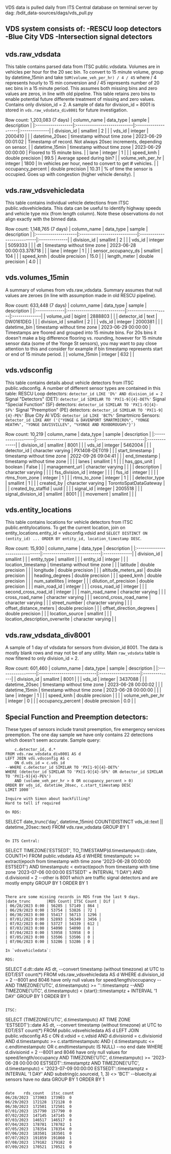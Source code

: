 VDS data is pulled daily from ITS Central database on terminal server by dag: /bdit_data-sources/dags/vds_pull.py

VDS system consists of: 
-RESCU loop detectors
-Blue City VDS
-Intersection signal detectors
-

## vds.raw_vdsdata
This table contains parsed data from ITSC public.vdsdata. 
Volumes are in vehicles per hour for the 20 sec bin. To convert to 15 minute volume, group by datetime_15min and take `SUM(volume_veh_per_hr) / 4 / 45` where / 4 represents hourly to 15 min conversion and / 45 represents number of 20 sec bins in a 15 minute period. This assumes both missing bins and zero values are zeros, in line with old pipeline. 
This table retains zero bins to enable potential future differente treatment of missing and zero values. 
Contains only division_id = 2. A sample of data for division_id = 8001 is stored in `vds.raw_vdsdata_div8001` for future investigation. 

Row count: 1,203,083 (7 days)
| column_name       | data_type                   | sample              | description   |
|:------------------|:----------------------------|:--------------------|:--------------|
| division_id       | smallint                    | 2                   |               |
| vds_id            | integer                     | 2000410             |               |
| datetime_20sec    | timestamp without time zone | 2023-06-29 00:01:02 | Timestamp of record. Not always 20sec increments, depending on sensor. |
| datetime_15min    | timestamp without time zone | 2023-06-29 00:00:00 | Floored to 15 minute bins. |
| lane              | integer                     | 1                   |               |
| speed_kmh         | double precision            | 99.5                | Average speed during bin? |
| volume_veh_per_hr | integer                     | 1800                | In vehicles per hour, need to convert to get # vehicles. |
| occupancy_percent | double precision            | 10.31               | % of time the sensor is occupied. Goes up with congestion (higher vehicle density). |

## vds.raw_vdsvehicledata
This table contains individual vehicle detections from ITSC public.vdsvehicledata. 
This data can be useful to identify highway speeds and vehicle type mix (from length column).
Note these observations do not align exactly with the binned data.

Row count: 1,148,765 (7 days)
| column_name         | data_type                   | sample                     | description   |
|:--------------------|:----------------------------|:---------------------------|:--------------|
| division_id         | smallint                    | 2                          |               |
| vds_id              | integer                     | 5059333                    |               |
| dt                  | timestamp without time zone | 2023-06-28 00:00:03.378718 |               |
| lane                | integer                     | 1                          |               |
| sensor_occupancy_ds | smallint                    | 104                        |               |
| speed_kmh           | double precision            | 15.0                       |               |
| length_meter        | double precision            | 4.0                        |               |

## vds.volumes_15min
A summary of volumes from vds.raw_vdsdata. 
Summary assumes that null values are zeroes (in line with assumption made in old RESCU pipeline).

Row count: 633,448 (7 days)
| column_name   | data_type                   | sample              | description   |
|:--------------|:----------------------------|:--------------------|:--------------|
| volume_uid    | bigint                      | 2888803             |               |
| detector_id   | text                        | DW0161DEG           |               |
| division_id   | smallint                    | 2                   |               |
| vds_id        | integer                     | 2000381             |               |
| datetime_bin  | timestamp without time zone | 2023-06-29 00:00:00 | Timestamps are floored and grouped into 15 minute bins. For 20s bins it doesn't make a big difference flooring vs. rounding, however for 15 minute sensor data (some of the Yonge St sensors), you may want to pay close attention to this and consider for example if bin timestamp represents start or end of 15 minute period. |
| volume_15min  | integer                     | 632                 |               |

## vds.vdsconfig
This table contains details about vehicle detectors from ITSC public.vdsconfig. 
A number of different sensor types are contained in this table: 
RESCU Loop detectors: `detector_id LIKE 'D%' AND division_id = 2`
Signal "Detectors" (DET): `detector_id SIMILAR TO 'PX[1-9]{4}-DET%'`
Signal "Special Function" (SF) detectors: `detector_id SIMILAR TO 'PX[1-9]{4}-SF%'`
Signal "Preemption" (PE) detectors: `detector_id SIMILAR TO 'PX[1-9]{4}-PE%'`
Blue City AI VDS: `detector_id LIKE 'BCT%'`
Smartmicro Sensors: `detector_id LIKE ANY ('{"YONGE & DAVENPORT SMARTMICRO%", "YONGE HEATH%", "YONGE DAVISVILLE%", "%YONGE AND ROXBOROUGH%"}')`

Row count: 10,219
| column_name        | data_type                   | sample                 | description   |
|:-------------------|:----------------------------|:-----------------------|:--------------|
| division_id        | smallint                    | 8001                   |               |
| vds_id             | integer                     | 5462004                |               |
| detector_id        | character varying           | PX1408-DET019          |               |
| start_timestamp    | timestamp without time zone | 2022-09-26 09:04:41    |               |
| end_timestamp      | timestamp without time zone |                        |               |
| lanes              | smallint                    | 1                      |               |
| has_gps_unit       | boolean                     | False                  |               |
| management_url     | character varying           |                        |               |
| description        | character varying           |                        |               |
| fss_division_id    | integer                     |                        |               |
| fss_id             | integer                     |                        |               |
| rtms_from_zone     | integer                     | 1                      |               |
| rtms_to_zone       | integer                     | 1                      |               |
| detector_type      | smallint                    | 1                      |               |
| created_by         | character varying           | TorontoSpatDataGateway |               |
| created_by_staffid | uuid                        |                        |               |
| signal_id          | integer                     | 2005518                |               |
| signal_division_id | smallint                    | 8001                   |               |
| movement           | smallint                    |                        |               |

## vds.entity_locations
This table contains locations for vehicle detectors from ITSC public.entitylocations.
To get the current location, join on entity_locations.entity_id = vdsconfig.vdsid and `SELECT DISTINCT ON (entity_id) ... ORDER BY entity_id, location_timestamp DESC`. 

Row count: 15,930
| column_name                    | data_type                   | description   |
|:-------------------------------|:----------------------------|:--------------|
| division_id                    | smallint                    |               |
| entity_type                    | smallint                    |               |
| entity_id                      | integer                     |               |
| location_timestamp             | timestamp without time zone |               |
| latitude                       | double precision            |               |
| longitude                      | double precision            |               |
| altitude_meters_asl            | double precision            |               |
| heading_degrees                | double precision            |               |
| speed_kmh                      | double precision            |               |
| num_satellites                 | integer                     |               |
| dilution_of_precision          | double precision            |               |
| main_road_id                   | integer                     |               |
| cross_road_id                  | integer                     |               |
| second_cross_road_id           | integer                     |               |
| main_road_name                 | character varying           |               |
| cross_road_name                | character varying           |               |
| second_cross_road_name         | character varying           |               |
| street_number                  | character varying           |               |
| offset_distance_meters         | double precision            |               |
| offset_direction_degrees       | double precision            |               |
| location_source                | smallint                    |               |
| location_description_overwrite | character varying           |               |

## vds.raw_vdsdata_div8001
A sample of 1 day of vdsdata for sensors from division_id 8001. The data is mostly blank rows and may not be of any utility. Main `raw_vdsdata` table is now filtered to only division_id = 2. 

Row count: 601,460
| column_name       | data_type                   | sample              | description   |
|:------------------|:----------------------------|:--------------------|:--------------|
| division_id       | smallint                    | 8001                |               |
| vds_id            | integer                     | 3437088             |               |
| datetime_20sec    | timestamp without time zone | 2023-06-28 00:00:02 |               |
| datetime_15min    | timestamp without time zone | 2023-06-28 00:00:00 |               |
| lane              | integer                     | 1                   |               |
| speed_kmh         | double precision            |                     |               |
| volume_veh_per_hr | integer                     | 0                   |               |
| occupancy_percent | double precision            | 0.0                 |               |

## Special Function and Preemption detectors: 
These types of sensors include transit preemption, fire emergency services preemption. The one day sample we have only contains 22 detections which doesn't seem accurate. Sample query: 
```SELECT DISTINCT ON (vds_id, datetime_20sec)
    c.detector_id, d.* 
FROM vds.raw_vdsdata_div8001 AS d
LEFT JOIN vds.vdsconfig AS c
    ON d.vds_id = c.vds_id
--WHERE c.detector_id SIMILAR TO 'PX[1-9]{4}-DET%'
WHERE (detector_id SIMILAR TO 'PX[1-9]{4}-SF%' OR detector_id SIMILAR TO 'PX[1-9]{4}-PE%')
    AND (volume_veh_per_hr > 0 OR occupancy_percent > 0)
ORDER BY vds_id, datetime_20sec, c.start_timestamp DESC
LIMIT 1000```

Inquire with Simon about backfilling?
Hard to tell if required 

On RDS:
```
SELECT
    date_trunc('day', datetime_15min)
    COUNT(DISTINCT vds_id::text || datetime_20sec::text)
FROM vds.raw_vdsdata
GROUP BY 1
```

On ITS Central: 
```
SELECT
    TIMEZONE('EST5EDT', TO_TIMESTAMP(d.timestamputc))::date, 
	COUNT(*)
FROM public.vdsdata AS d
WHERE
	timestamputc >= extract(epoch from timestamp with time zone '2023-06-28 00:00:00 EST5EDT')
	AND timestamputc < extract(epoch from timestamp with time zone '2023-07-06 00:00:00 EST5EDT' + INTERVAL '1 DAY')
	AND d.divisionid = 2 --other is 8001 which are traffic signal detectors and are mostly empty
GROUP BY 1
ORDER BY 1
```

There are some missing records in RDS from the last 9 days. 
|date_trunc	      |RDS Count| ITSC Count | Dif |
| 06/28/2023 0:00 | 56285 | 57149 | 864 |
| 06/29/2023 0:00 | 53754 | 53826 | 72 |
| 06/30/2023 0:00 | 55417 | 56713 | 1296 |
| 07/01/2023 0:00 | 52893 | 56349 | 3456 |
| 07/02/2023 0:00 | 53727 | 54339 | 612 |
| 07/03/2023 0:00 | 54090 | 54090 | 0 |
| 07/04/2023 0:00 | 53958 | 53958 | 0 |
| 07/05/2023 0:00 | 53506 | 53506 | 0 |
| 07/06/2023 0:00 | 53286 | 53286 | 0 |

In `vdsvehicledata`:

RDS: 
```
SELECT
        d.dt::date AS dt, --convert timestamp (without timezone) at UTC to EDT/EST
		count(*)
FROM vds.raw_vdsvehicledata AS d
WHERE
	d.division_id = 2 --8001 and 8046 have only null values for speed/length/occupancy
	--AND TIMEZONE('UTC', d.timestamputc) >= ''::timestamptz
	--AND TIMEZONE('UTC', d.timestamputc) < {start}::timestamptz + INTERVAL '1 DAY'
GROUP BY 1
ORDER BY 1
```

ITSC: 
```
SELECT
        (TIMEZONE('UTC', d.timestamputc) AT TIME ZONE 'EST5EDT')::date AS dt, --convert timestamp (without timezone) at UTC to EDT/EST
		count(*)
FROM public.vdsvehicledata AS d
LEFT JOIN public.vdsconfig AS c ON
	d.vdsid = c.vdsid
	AND d.divisionid = c.divisionid
	AND d.timestamputc >= c.starttimestamputc
	AND (
		d.timestamputc <= c.endtimestamputc
		OR c.endtimestamputc IS NULL) --no end date
WHERE
	d.divisionid = 2 --8001 and 8046 have only null values for speed/length/occupancy
	AND TIMEZONE('UTC', d.timestamputc) >= '2023-06-28 00:00:00 EST5EDT'::timestamptz
	AND TIMEZONE('UTC', d.timestamputc) < '2023-07-09 00:00:00 EST5EDT'::timestamptz + INTERVAL '1 DAY'
	AND substring(c.sourceid, 1, 3) <> 'BCT' --bluecity.ai sensors have no data
GROUP BY 1
ORDER BY 1
```

date	rds_count	itsc_count	
06/28/2023	173903	173903	0
06/29/2023	172128	172128	0
06/30/2023	172501	172501	0
07/01/2023	157790	157790	0
07/02/2023	147145	147145	0
07/03/2023	146517	146517	0
07/04/2023	178781	178782	1
07/05/2023	178354	178354	0
07/06/2023	183501	183501	0
07/07/2023	191859	191860	1
07/08/2023	179182	179182	0
07/09/2023	170521	170521	0
